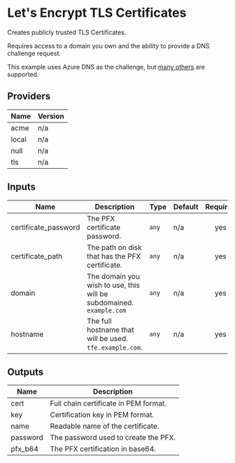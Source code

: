 # Let's Encrypt TLS Certificates

Creates publicly trusted TLS Certificates.

Requires access to a domain you own and the ability to provide a DNS challenge request.

This example uses Azure DNS as the challenge, but [many others](https://www.terraform.io/docs/providers/acme/dns_providers/index.html) are supported.

<!-- BEGINNING OF PRE-COMMIT-TERRAFORM DOCS HOOK -->
## Providers

| Name | Version |
|------|---------|
| acme | n/a |
| local | n/a |
| null | n/a |
| tls | n/a |

## Inputs

| Name | Description | Type | Default | Required |
|------|-------------|------|---------|:-----:|
| certificate\_password | The PFX certificate password. | `any` | n/a | yes |
| certificate\_path | The path on disk that has the PFX certificate. | `any` | n/a | yes |
| domain | The domain you wish to use, this will be subdomained. `example.com` | `any` | n/a | yes |
| hostname | The full hostname that will be used. `tfe.example.com`. | `any` | n/a | yes |

## Outputs

| Name | Description |
|------|-------------|
| cert | Full chain certificate in PEM format. |
| key | Certification key in PEM format. |
| name | Readable name of the certificate. |
| password | The password used to create the PFX. |
| pfx\_b64 | The PFX certification in base64. |

<!-- END OF PRE-COMMIT-TERRAFORM DOCS HOOK -->